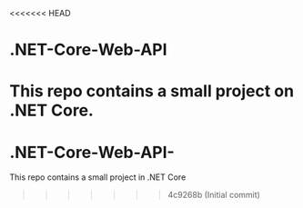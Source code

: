 <<<<<<< HEAD
# .NET-Core-Web-API
This repo contains a small project on .NET Core.
=======
# .NET-Core-Web-API-
This repo contains a small project in .NET Core
>>>>>>> 4c9268b (Initial commit)
